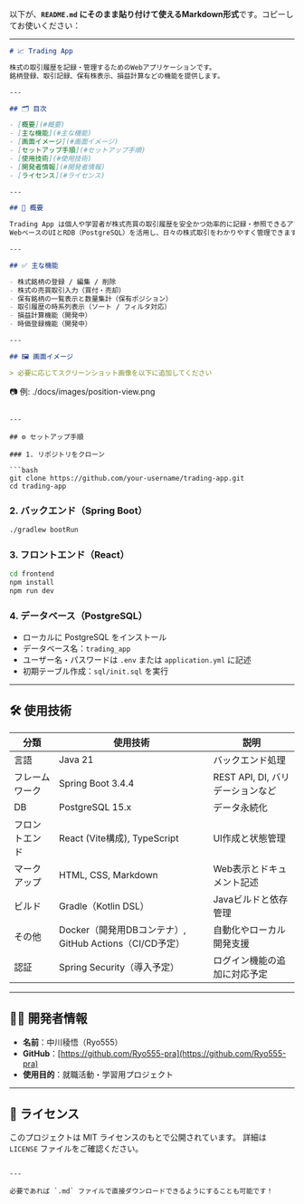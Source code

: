 以下が、**`README.md` にそのまま貼り付けて使えるMarkdown形式**です。コピーしてお使いください：

---

```markdown
# 📈 Trading App

株式の取引履歴を記録・管理するためのWebアプリケーションです。  
銘柄登録、取引記録、保有株表示、損益計算などの機能を提供します。

---

## 🗂️ 目次

- [概要](#概要)
- [主な機能](#主な機能)
- [画面イメージ](#画面イメージ)
- [セットアップ手順](#セットアップ手順)
- [使用技術](#使用技術)
- [開発者情報](#開発者情報)
- [ライセンス](#ライセンス)

---

## 📌 概要

Trading App は個人や学習者が株式売買の取引履歴を安全かつ効率的に記録・参照できるアプリケーションです。  
WebベースのUIとRDB（PostgreSQL）を活用し、日々の株式取引をわかりやすく管理できます。

---

## ✅ 主な機能

- 株式銘柄の登録 / 編集 / 削除
- 株式の売買取引入力（買付・売却）
- 保有銘柄の一覧表示と数量集計（保有ポジション）
- 取引履歴の時系列表示（ソート / フィルタ対応）
- 損益計算機能（開発中）
- 時価登録機能（開発中）

---

## 🖼️ 画面イメージ

> 必要に応じてスクリーンショット画像を以下に追加してください

```

📷 例: ./docs/images/position-view\.png

````

---

## ⚙️ セットアップ手順

### 1. リポジトリをクローン

```bash
git clone https://github.com/your-username/trading-app.git
cd trading-app
````

### 2. バックエンド（Spring Boot）

```bash
./gradlew bootRun
```

### 3. フロントエンド（React）

```bash
cd frontend
npm install
npm run dev
```

### 4. データベース（PostgreSQL）

* ローカルに PostgreSQL をインストール
* データベース名：`trading_app`
* ユーザー名・パスワードは `.env` または `application.yml` に記述
* 初期テーブル作成：`sql/init.sql` を実行

---

## 🛠 使用技術

| 分類      | 使用技術                                       | 説明                      |
| ------- | ------------------------------------------ | ----------------------- |
| 言語      | Java 21                                    | バックエンド処理                |
| フレームワーク | Spring Boot 3.4.4                          | REST API, DI, バリデーションなど |
| DB      | PostgreSQL 15.x                            | データ永続化                  |
| フロントエンド | React (Vite構成), TypeScript                 | UI作成と状態管理               |
| マークアップ  | HTML, CSS, Markdown                        | Web表示とドキュメント記述          |
| ビルド     | Gradle（Kotlin DSL）                         | Javaビルドと依存管理            |
| その他     | Docker（開発用DBコンテナ）, GitHub Actions（CI/CD予定） | 自動化やローカル開発支援            |
| 認証      | Spring Security（導入予定）                      | ログイン機能の追加に対応予定          |

---

## 👨‍💻 開発者情報

* **名前**：中川稜悟（Ryo555）
* **GitHub**：[https://github.com/Ryo555-pra](https://github.com/Ryo555-pra)
* **使用目的**：就職活動・学習用プロジェクト

---

## 📄 ライセンス

このプロジェクトは MIT ライセンスのもとで公開されています。
詳細は `LICENSE` ファイルをご確認ください。

```

---

必要であれば `.md` ファイルで直接ダウンロードできるようにすることも可能です！
```

